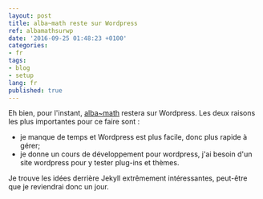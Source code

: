 ```yaml
---
layout: post
title: alba~math reste sur Wordpress
ref: albamathsurwp
date: '2016-09-25 01:48:23 +0100'
categories:
- fr 
tags:
- blog 
- setup
lang: fr
published: true
---
```


Eh bien, pour l'instant, [alba~math](http://albamath.com) restera sur Wordpress.
Les deux raisons les plus importantes pour ce faire sont : 

  *  je manque de temps et Wordpress est plus facile, donc plus rapide à gérer;
  *  je donne un cours de développement pour wordpress, j'ai besoin d'un site wordpress pour y tester plug-ins et thèmes.

Je trouve les idées derrière Jekyll extrêmement intéressantes, peut-être que je reviendrai donc un jour.
